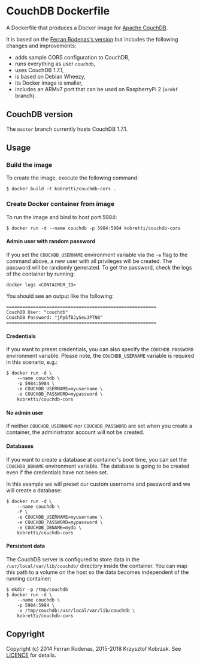 # CouchDB Dockerfile

A Dockerfile that produces a Docker image for [Apache CouchDB](http://couchdb.apache.org/).

It is based on the [Ferran Rodenas's version](https://github.com/frodenas/docker-couchdb)
but includes the following changes and improvements:

  - adds sample CORS configuration to CouchDB,
  - runs everything as user `couchdb`,
  - uses CouchDB 1.7.1,
  - is based on Debian Wheezy,
  - its Docker image is smaller,
  - includes an ARMv7 port that can be used on RaspberryPi 2 (`armhf` branch).

## CouchDB version

The `master` branch currently hosts CouchDB 1.7.1.

## Usage

### Build the image

To create the image, execute the following command:

```
$ docker build -t kobretti/couchdb-cors .
```

### Create Docker container from image

To run the image and bind to host port 5984:

```
$ docker run -d --name couchdb -p 5984:5984 kobretti/couchdb-cors
```

#### Admin user with random password

If you set the `COUCHDB_USERNAME` environment variable via the `-e` flag to the command above,
a new user with all privileges will be created.  The password will be randomly generated.
To get the password, check the logs of the container by running:

```
docker logs <CONTAINER_ID>
```

You should see an output like the following:

```
========================================================
CouchDB User: "couchdb"
CouchDB Password: "jPp5fBJySeuJPTN8"
========================================================
```

#### Credentials

If you want to preset credentials, you can also specify the `COUCHDB_PASSWORD` environment
variable.  Please note, the `COUCHDB_USERNAME` variable is required in this scenario, e.g.:

```
$ docker run -d \
    --name couchdb \
    -p 5984:5984 \
    -e COUCHDB_USERNAME=myusername \
    -e COUCHDB_PASSWORD=mypassword \
    kobretti/couchdb-cors
```

#### No admin user

If neither `COUCHDB_USERNAME` nor `COUCHDB_PASSWORD` are set when you create a container,
the administrator account will not be created.

#### Databases

If you want to create a database at container's boot time, you can set the `COUCHDB_DBNAME`
environment variable.  The database is going to be created even if the credentials have not been set.

In this example we will preset our custom username and password and we will create a database:

```
$ docker run -d \
    --name couchdb \
    -P \
    -e COUCHDB_USERNAME=myusername \
    -e COUCHDB_PASSWORD=mypassword \
    -e COUCHDB_DBNAME=mydb \
    kobretti/couchdb-cors
```

#### Persistent data

The CouchDB server is configured to store data in the `/usr/local/var/lib/couchdb/` directory
 inside the container. You can map this path to a volume on the host so the data becomes
 independent of the running container:

```
$ mkdir -p /tmp/couchdb
$ docker run -d \
    --name couchdb \
    -p 5984:5984 \
    -v /tmp/couchdb:/usr/local/var/lib/couchdb \
    kobretti/couchdb-cors
```

## Copyright

Copyright (c) 2014 Ferran Rodenas, 2015-2018 Krzysztof Kobrzak.
See [LICENCE](https://github.com/chris-kobrzak/docker-couchdb/blob/master/LICENCE) for details.
